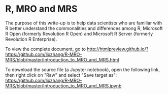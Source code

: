 # R, MRO and MRS

The purpose of this write-up is to help data scientists who are familiar with R better understand the commonalities and differences among R, Microsoft R Open (formerly Revolution R Open) and Microsoft R Server (formerly Revolution R Enterprise).

To view the complete document, go to
http://htmlpreview.github.io/?https://github.com/lixzhang/R-MRO-MRS/blob/master/Introduction_to_MRO_and_MRS.html

To download the source file (a Jupyter notebook), open the following link, then right click on "Raw" and select "Save target as":
https://github.com/lixzhang/R-MRO-MRS/blob/master/Introduction_to_MRO_and_MRS.ipynb

